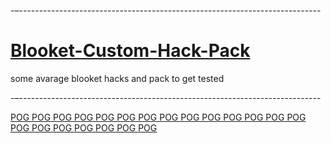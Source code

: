 -–---------------------------------------------------------------------------
# <h1>[Blooket-Custom-Hack-Pack](#)</h1>
some avarage blooket hacks and pack to get tested

-–---------------------------------------------------------------------------

[POG POG POG POG POG POG POG POG POG POG POG POG POG POG POG POG POG POG POG POG POG](#)


